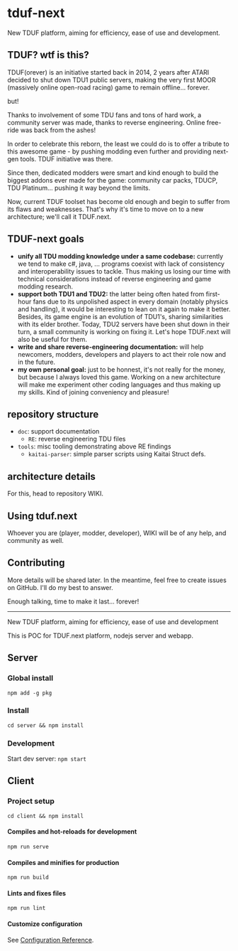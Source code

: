 # tduf-next
New TDUF platform, aiming for efficiency, ease of use and development.

## TDUF? wtf is this?
TDUF(orever) is an initiative started back in 2014, 2 years after ATARI decided to shut down TDU1 public servers, making the very first MOOR (massively online open-road racing) game to remain offline... forever.

but!

Thanks to involvement of some TDU fans and tons of hard work, a community server was made, thanks to reverse engineering. Online free-ride was back from the ashes!

In order to celebrate this reborn, the least we could do is to offer a tribute to this awesome game - by pushing modding even further and providing next-gen tools. TDUF initiative was there.

Since then, dedicated modders were smart and kind enough to build the biggest addons ever made for the game: community car packs, TDUCP, TDU Platinum... pushing it way beyond the limits.

Now, current TDUF toolset has become old enough and begin to suffer from its flaws and weaknesses. That's why it's time to move on to a new architecture; we'll call it TDUF.next.

## TDUF-next goals
- **unify all TDU modding knowledge under a same codebase:** currently we tend to make c#, java, ... programs coexist with lack of consistency and interoperability issues to tackle. Thus making us losing our time with technical considerations instead of reverse engineering and game modding research.
- **support both TDU1 and TDU2:** the latter being often hated from first-hour fans due to its unpolished aspect in every domain (notably physics and handling), it would be interesting to lean on it again to make it better. Besides, its game engine is an evolution of TDU1's, sharing similarities with its elder brother. Today, TDU2 servers have been shut down in their turn, a small community is working on fixing it. Let's hope TDUF.next will also be useful for them.
- **write and share reverse-engineering documentation:** will help newcomers, modders, developers and players to act their role now and in the future.
- **my own personal goal:** just to be honnest, it's not really for the money, but because I always loved this game. Working on a new architecture will make me experiment other coding languages and thus making up my skills. Kind of joining conveniency and pleasure!

## repository structure
- `doc`: support documentation
  - `RE`: reverse engineering TDU files
- `tools`: misc tooling demonstrating above RE findings
  - `kaitai-parser`: simple parser scripts using Kaitai Struct defs.
  
## architecture details
For this, head to repository WIKI.


## Using tduf.next
Whoever you are (player, modder, developer), WIKI will be of any help, and community as well.

## Contributing
More details will be shared later. In the meantime, feel free to create issues on GitHub. I'll do my best to answer.


Enough talking, time to make it last... forever!

---

New TDUF platform, aiming for efficiency, ease of use and development

This is POC for TDUF.next platform, nodejs server and webapp.

## Server

### Global install

    npm add -g pkg

### Install

    cd server && npm install

### Development

Start dev server: `npm start`

## Client

### Project setup

    cd client && npm install

#### Compiles and hot-reloads for development
```
npm run serve
```

#### Compiles and minifies for production
```
npm run build
```

#### Lints and fixes files
```
npm run lint
```

#### Customize configuration
See [Configuration Reference](https://cli.vuejs.org/config/).
